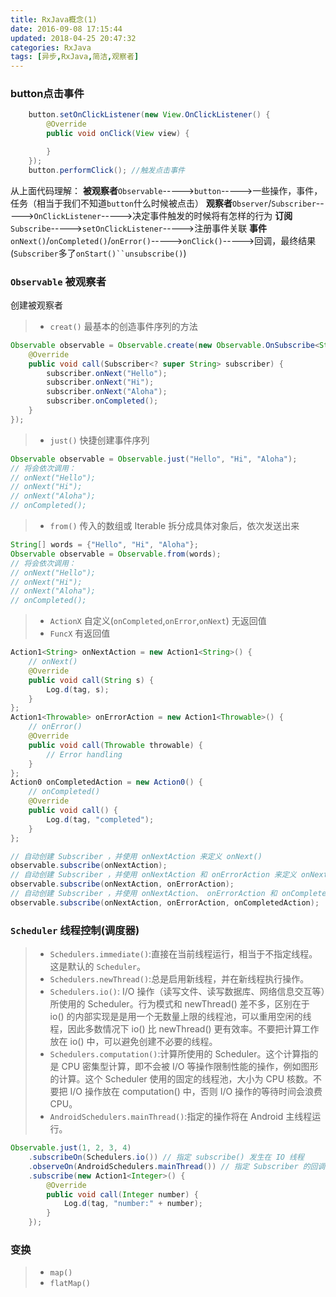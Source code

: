```yaml
---
title: RxJava概念(1)
date: 2016-09-08 17:15:44
updated: 2018-04-25 20:47:32categories: RxJava
tags: [异步,RxJava,简洁,观察者]
---
```

### button点击事件
```java
	button.setOnClickListener(new View.OnClickListener() {
        @Override
        public void onClick(View view) {

        }
    });
    button.performClick(); //触发点击事件
```
从上面代码理解：
**被观察者**`Observable`----->`button`----->一些操作，事件，任务（相当于我们不知道`button`什么时候被点击）
**观察者**`Observer`/`Subscriber`----->`OnClickListener`----->决定事件触发的时候将有怎样的行为
**订阅**`Subscribe`----->`setOnClickListener`----->注册事件关联
**事件**`onNext()`/`onCompleted()`/`onError()`----->`onClick()`----->回调，最终结果(`Subscriber`多了`onStart()``unsubscribe()`)

### `Observable` **被观察者**
创建被观察者
>* `creat()` 最基本的创造事件序列的方法
```java
Observable observable = Observable.create(new Observable.OnSubscribe<String>() {
    @Override
    public void call(Subscriber<? super String> subscriber) {
        subscriber.onNext("Hello");
        subscriber.onNext("Hi");
        subscriber.onNext("Aloha");
        subscriber.onCompleted();
    }
});
```
>* `just()`  快捷创建事件序列
```java
Observable observable = Observable.just("Hello", "Hi", "Aloha");
// 将会依次调用：
// onNext("Hello");
// onNext("Hi");
// onNext("Aloha");
// onCompleted();
```
>* `from()`  传入的数组或 Iterable 拆分成具体对象后，依次发送出来
```java
String[] words = {"Hello", "Hi", "Aloha"};
Observable observable = Observable.from(words);
// 将会依次调用：
// onNext("Hello");
// onNext("Hi");
// onNext("Aloha");
// onCompleted();
```
>* `ActionX` 自定义(`onCompleted`,`onError`,`onNext`) 无返回值
>* `FuncX` 有返回值
```java
Action1<String> onNextAction = new Action1<String>() {
    // onNext()
    @Override
    public void call(String s) {
        Log.d(tag, s);
    }
};
Action1<Throwable> onErrorAction = new Action1<Throwable>() {
    // onError()
    @Override
    public void call(Throwable throwable) {
        // Error handling
    }
};
Action0 onCompletedAction = new Action0() {
    // onCompleted()
    @Override
    public void call() {
        Log.d(tag, "completed");
    }
};

// 自动创建 Subscriber ，并使用 onNextAction 来定义 onNext()
observable.subscribe(onNextAction);
// 自动创建 Subscriber ，并使用 onNextAction 和 onErrorAction 来定义 onNext() 和 onError()
observable.subscribe(onNextAction, onErrorAction);
// 自动创建 Subscriber ，并使用 onNextAction、 onErrorAction 和 onCompletedAction 来定义 onNext()、 onError() 和 onCompleted()
observable.subscribe(onNextAction, onErrorAction, onCompletedAction);
```
### `Scheduler` 线程控制(调度器)
>* `Schedulers.immediate()`:直接在当前线程运行，相当于不指定线程。这是默认的 `Scheduler`。
>* `Schedulers.newThread()`:总是启用新线程，并在新线程执行操作。
>* `Schedulers.io()`: I/O 操作（读写文件、读写数据库、网络信息交互等）所使用的 Scheduler。行为模式和 newThread() 差不多，区别在于 io() 的内部实现是是用一个无数量上限的线程池，可以重用空闲的线程，因此多数情况下 io() 比 newThread() 更有效率。不要把计算工作放在 io() 中，可以避免创建不必要的线程。
>* `Schedulers.computation()`:计算所使用的 Scheduler。这个计算指的是 CPU 密集型计算，即不会被 I/O 等操作限制性能的操作，例如图形的计算。这个 Scheduler 使用的固定的线程池，大小为 CPU 核数。不要把 I/O 操作放在 computation() 中，否则 I/O 操作的等待时间会浪费 CPU。
>* `AndroidSchedulers.mainThread()`:指定的操作将在 Android 主线程运行。
```java
Observable.just(1, 2, 3, 4)
    .subscribeOn(Schedulers.io()) // 指定 subscribe() 发生在 IO 线程
    .observeOn(AndroidSchedulers.mainThread()) // 指定 Subscriber 的回调发生在主线程
    .subscribe(new Action1<Integer>() {
        @Override
        public void call(Integer number) {
            Log.d(tag, "number:" + number);
        }
    });
```
### 变换
>* `map()`
>* `flatMap()`